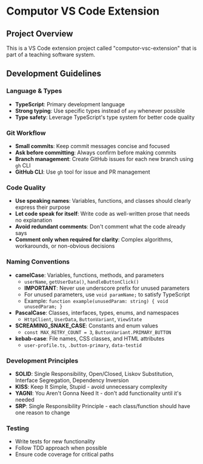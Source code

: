 
# Computor VS Code Extension

## Project Overview
This is a VS Code extension project called "computor-vsc-extension" that is part of a teaching software system.

## Development Guidelines

### Language & Types
- **TypeScript**: Primary development language
- **Strong typing**: Use specific types instead of `any` whenever possible
- **Type safety**: Leverage TypeScript's type system for better code quality

### Git Workflow
- **Small commits**: Keep commit messages concise and focused
- **Ask before committing**: Always confirm before making commits
- **Branch management**: Create GitHub issues for each new branch using `gh` CLI
- **GitHub CLI**: Use `gh` tool for issue and PR management

### Code Quality
- **Use speaking names**: Variables, functions, and classes should clearly express their purpose
- **Let code speak for itself**: Write code as well-written prose that needs no explanation
- **Avoid redundant comments**: Don't comment what the code already says
- **Comment only when required for clarity**: Complex algorithms, workarounds, or non-obvious decisions

### Naming Conventions
- **camelCase**: Variables, functions, methods, and parameters
  - `userName`, `getUserData()`, `handleButtonClick()`
  - **IMPORTANT**: Never use underscore prefix for unused parameters
  - For unused parameters, use `void paramName;` to satisfy TypeScript
  - Example: `function example(unusedParam: string) { void unusedParam; }`
- **PascalCase**: Classes, interfaces, types, enums, and namespaces
  - `HttpClient`, `UserData`, `ButtonVariant`, `ViewState`
- **SCREAMING_SNAKE_CASE**: Constants and enum values
  - `const MAX_RETRY_COUNT = 3`, `ButtonVariant.PRIMARY_BUTTON`
- **kebab-case**: File names, CSS classes, and HTML attributes
  - `user-profile.ts`, `.button-primary`, `data-testid`

### Development Principles
- **SOLID**: Single Responsibility, Open/Closed, Liskov Substitution, Interface Segregation, Dependency Inversion
- **KISS**: Keep It Simple, Stupid - avoid unnecessary complexity
- **YAGNI**: You Aren't Gonna Need It - don't add functionality until it's needed
- **SRP**: Single Responsibility Principle - each class/function should have one reason to change

### Testing
- Write tests for new functionality
- Follow TDD approach when possible
- Ensure code coverage for critical paths